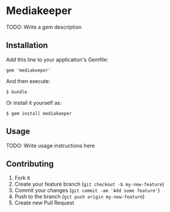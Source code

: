 # Mediakeeper

TODO: Write a gem description

## Installation

Add this line to your application's Gemfile:

    gem 'mediakeeper'

And then execute:

    $ bundle

Or install it yourself as:

    $ gem install mediakeeper

## Usage

TODO: Write usage instructions here

## Contributing

1. Fork it
2. Create your feature branch (`git checkout -b my-new-feature`)
3. Commit your changes (`git commit -am 'Add some feature'`)
4. Push to the branch (`git push origin my-new-feature`)
5. Create new Pull Request
